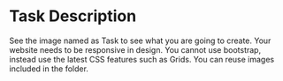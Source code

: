 # Task Description
See the image named as Task to see what you are going to create.
Your website needs to be responsive in design.
You cannot use bootstrap, instead use the latest CSS features such as Grids.
You can reuse images included in the folder.

